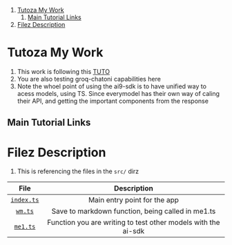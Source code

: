 1. [Tutoza My Work](#tutoza-my-work)
   1. [Main Tutorial Links](#main-tutorial-links)
2. [Filez Description](#filez-description)

# Tutoza My Work

1. This work is following this [TUTO](https://youtu.be/kDlqpN1JyIw?si=YUh4oceKbLn5l-8A)
2. You are also testing groq-chatoni capabilities here
3. Note the whoel point of using the ai9-sdk is to have unified way to acess models, using TS. Since everymodel has their own way of caling their API, and getting the important components from the response

## Main Tutorial Links

# Filez Description

1. This is referencing the files in the `src/` dirz

|             File             |                          Description                          |
| :--------------------------: | :-----------------------------------------------------------: |
| [`index.ts`](./src/index.ts) |                 Main entry point for the app                  |
|    [`wm.ts`](./src/wm.ts)    |       Save to markdown function, being called in me1.ts       |
|   [`me1.ts`](./src/me1.ts)   | Function you are writing to test other models with the ai-sdk |

